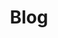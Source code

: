 ---
layout: blog-index
title: Blog
blog_category: liferea
permalink: /liferea/blog
parent: Liferea
grand_parent: Projects
---